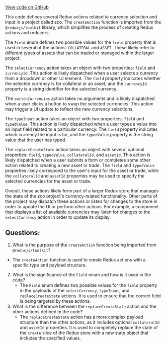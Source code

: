 [View code on GitHub](zoo-labs/zoo/blob/master/core/src/state/create/actions.ts)

This code defines several Redux actions related to currency selection and input in a project called zoo. The `createAction` function is imported from the `@reduxjs/toolkit` library, which simplifies the process of creating Redux actions and reducers.

The `Field` enum defines two possible values for the `field` property that is used in several of the actions: `COLLATERAL` and `ASSET`. These likely refer to different types of assets that can be traded or managed within the larger project.

The `selectCurrency` action takes an object with two properties: `field` and `currencyId`. This action is likely dispatched when a user selects a currency from a dropdown or other UI element. The `field` property indicates whether the selected currency is for collateral or an asset, and the `currencyId` property is a string identifier for the selected currency.

The `switchCurrencies` action takes no arguments and is likely dispatched when a user clicks a button to swap the selected currencies. This action may trigger a UI update to reflect the new currency selections.

The `typeInput` action takes an object with two properties: `field` and `typedValue`. This action is likely dispatched when a user types a value into an input field related to a particular currency. The `field` property indicates which currency the input is for, and the `typedValue` property is the string value that the user has typed.

The `replaceCreateState` action takes an object with several optional properties: `field`, `typedValue`, `collateralId`, and `assetId`. This action is likely dispatched when a user submits a form or completes some other action related to creating a new asset or trade. The `field` and `typedValue` properties likely correspond to the user's input for the asset or trade, while the `collateralId` and `assetId` properties may be used to specify the selected currencies for the asset or trade.

Overall, these actions likely form part of a larger Redux store that manages the state of the zoo project's currency-related functionality. Other parts of the project may dispatch these actions or listen for changes to the store in order to update the UI or perform other actions. For example, a component that displays a list of available currencies may listen for changes to the `selectCurrency` action in order to update its display.
## Questions: 
 1. What is the purpose of the `createAction` function being imported from `@reduxjs/toolkit`?
   - The `createAction` function is used to create Redux actions with a specific type and payload structure.
2. What is the significance of the `Field` enum and how is it used in the code?
   - The `Field` enum defines two possible values for the `field` property in the payloads of the `selectCurrency`, `typeInput`, and `replaceCreateState` actions. It is used to ensure that the correct field is being targeted by these actions.
3. What is the difference between the `replaceCreateState` action and the other actions defined in the code?
   - The `replaceCreateState` action has a more complex payload structure than the other actions, as it includes optional `collateralId` and `assetId` properties. It is used to completely replace the state of the `create` slice of the Redux store with a new state object that includes the specified values.